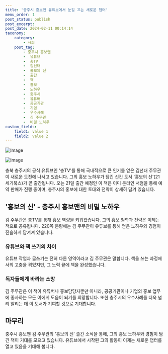 ```yaml
---
title: '충주시 홍보맨 유튜브에서 눈길 끄는 새로운 챕터'
menu_order: 1
post_status: publish
post_excerpt: 
post_date: 2024-02-11 00:14:14
taxonomy:
    category:
        - 사회
    post_tag:
        - 충주시 홍보맨
        -  유튜브
        -  충TV
        -  김선태
        -  홍보의 신
        -  출간
        -  책
        -  홍보
        -  노하우
        -  충주시
        -  유튜버
        -  공공기관
        -  기업
        -  우수사례
        -  김 주무관
        -  비밀 노하우
custom_fields:
    field1: value 1
    field2: value 2
---
```


![Image](https://imgnews.pstatic.net/image/011/2024/02/10/0004298227_001_20240210161201353.jpg?type=w647)

![Image](https://imgnews.pstatic.net/image/011/2024/02/10/0004298227_002_20240210161201407.jpg?type=w647)

충북 충주시의 공식 유튜브인 '충TV'를 통해 국내적으로 큰 인기를 얻은 김선태 주무관이 새로운 도전에 나서고 있습니다. 그의 홍보 노하우가 담긴 신간 도서 '홍보의 신'(21세기북스)가 곧 출간됩니다. 오는 21일 출간 예정인 이 책은 이미 온라인 서점을 통해 예약 판매가 진행 중이며, 충주시의 홍보에 대한 토대와 전략이 상세히 담겨 있습니다.
## '홍보의 신' - 충주시 홍보맨의 비밀 노하우
김 주무관은 충TV를 통해 홍보 역량을 키워왔습니다. 그의 홍보 철학과 전략은 이제는 책으로 공유됩니다. 220쪽 분량에는 김 주무관이 유튜브를 통해 얻은 노하우와 경험이 진솔하게 담겨져 있습니다.
### 유튜브와 책 쓰기의 차이
유튜브 작업과 글쓰기는 전혀 다른 영역이라고 김 주무관은 말합니다. 책을 쓰는 과정에서의 고충을 겪었지만, 그 노력 끝에 책을 완성했습니다.
### 독자들에게 바라는 소망
김 주무관은 이 책이 유튜버나 홍보담당자뿐만 아니라, 공공기관이나 기업의 홍보 업무에 종사하는 모든 이에게 도움이 되기를 희망합니다. 또한 충주시의 우수사례를 더욱 널리 알리는 데 이 도서가 기여할 것으로 기대합니다.
## 마무리
충주시 홍보맨 김 주무관의 '홍보의 신' 출간 소식을 통해, 그의 홍보 노하우와 경험이 담긴 책이 기대를 모으고 있습니다. 유튜브에서 시작된 그의 활동이 이제는 새로운 챕터를 열고 있음을 기대해 봅니다.
